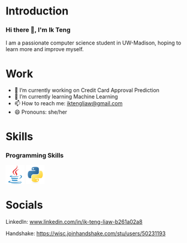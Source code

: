 # Introduction
### Hi there 👋, I'm Ik Teng
I am a passionate computer science student in UW-Madison, hoping to learn more and improve myself.

# Work
- 🔭 I’m currently working on Credit Card Approval Prediction
- 🌱 I’m currently learning Machine Learning
- 📫 How to reach me: iktengliaw@gmail.com
- 😄 Pronouns: she/her

<!--
- ⚡ Fun fact: ...
- 💬 Ask me about ...
- 👯 I’m looking to collaborate on ...
- 🤔 I’m looking for help with ...
-->

# Skills
### Programming Skills
<a href="URL_REDIRECT" target="blank"><img align="center" src="https://github.com/ikteng/ikteng/blob/main/java-original.svg" height="50" /></a> <a href="URL_REDIRECT" target="blank"><img align="center" src="https://github.com/ikteng/ikteng/blob/main/python-original.svg" height="50" /></a>

# Socials
LinkedIn: www.linkedin.com/in/ik-teng-liaw-b261a02a8

Handshake: https://wisc.joinhandshake.com/stu/users/50231193

